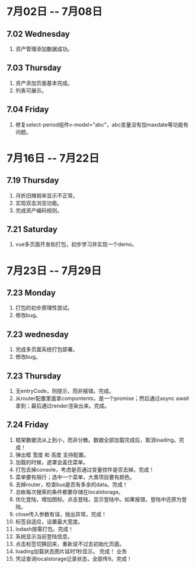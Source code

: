 # 7月02日 -- 7月08日

## 7.02 Wednesday
1. 资产管理添加数据成功。

## 7.03 Thursday
1. 资产添加页面基本完成。
2. 列表可展示。

## 7.04 Friday 
1. 修复select-period组件v-model="abc"，abc变量没有加maxdate等功能有问题。

# 7月16日 -- 7月22日

## 7.19 Thursday
1. 月折旧摊销率显示不正常。
2. 实现双击浏览功能。
3. 完成资产编码规则。

## 7.21 Saturday
1. vue多页面开发和打包，初步学习并实现一个demo。

# 7月23日 -- 7月29日

## 7.23 Monday
1. 打包的初步原理性尝试。
2. 修改bug。

## 7.23 wednesday
1. 完成多页面系统打包部署。
2. 修改bug。

## 7.23 Thursday
1. 无entryCode，则提示，而非报错。完成。
2. 从router配置里面拿compontents，是一个promise；然后通过async await拿到；最后通过render渲染出来。完成。

## 7.24 Friday
1. 框架数据流从上到小，而非分散。数据全部加载完成后，取消loading。完成！
2. 弹出框 宽度 和 高度 支持配置。
3. 加载的时候，遮罩会盖住菜单。
4. 打包去掉console，考虑是否通过变量控件是否去掉。完成！
5. 菜单要有隔行；选中一个菜单，大类项目要有颜色。
6. 去掉router，检查bus是否有多余的data。完成！
7. 总帐每次搜索的条件都要存储在localstorage。
8. 优化登陆，增加图标。点击登陆，显示登陆中。如果报错，登陆中还原为登陆。
9. close传入参数有误，抛出异常。完成！
10. 标签自适应，设置最大宽度。
11. lodash按需打包。完成！
12. 系统显示当前登陆信息。
13. 点击标签切换回来，重新说不过去初始化页面。
14. loading加载状态图片延时1秒显示。 完成！
业务  
1. 凭证查询localstorage记录状态，全部传9。完成！
